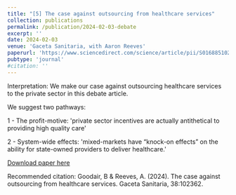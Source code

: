 ```yaml
---
title: "[5] The case against outsourcing from healthcare services"
collection: publications
permalink: /publication/2024-02-03-debate
excerpt: ''
date: 2024-02-03
venue: 'Gaceta Sanitaria, with Aaron Reeves'
paperurl: 'https://www.sciencedirect.com/science/article/pii/S0168851023002269'
pubtype: 'journal'
#citation: ''
---
```

Interpretation: We make our case against outsourcing healthcare services to the private sector in this debate article.

We suggest two pathways:

1 - The profit-motive: 'private sector incentives are actually antithetical to providing high quality care'

2 - System-wide effects: 'mixed-markets have “knock-on effects” on the ability for state-owned providers to deliver healthcare.'

[Download paper here](https://www.sciencedirect.com/science/article/pii/S0213911124000098)

Recommended citation: Goodair, B & Reeves, A. (2024). The case against outsourcing from healthcare services. Gaceta Sanitaria, 38:102362.
